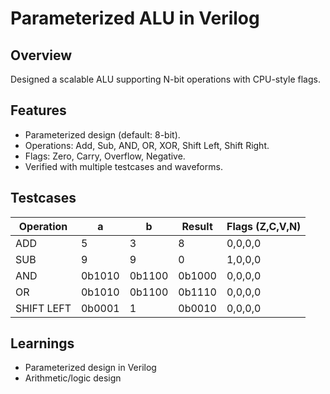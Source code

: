 # Parameterized ALU in Verilog

## Overview
Designed a scalable ALU supporting N-bit operations with CPU-style flags.

## Features
- Parameterized design (default: 8-bit).
- Operations: Add, Sub, AND, OR, XOR, Shift Left, Shift Right.
- Flags: Zero, Carry, Overflow, Negative.
- Verified with multiple testcases and waveforms.
## Testcases

| Operation   | a       | b       | Result | Flags (Z,C,V,N) |
|------------|---------|---------|--------|----------------|
| ADD        | 5       | 3       | 8      | 0,0,0,0        |
| SUB        | 9       | 9       | 0      | 1,0,0,0        |
| AND        | 0b1010  | 0b1100  | 0b1000 | 0,0,0,0        |
| OR         | 0b1010  | 0b1100  | 0b1110 | 0,0,0,0        |
| SHIFT LEFT | 0b0001  | 1       | 0b0010 | 0,0,0,0        |


## Learnings
- Parameterized design in Verilog
- Arithmetic/logic design



